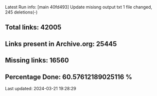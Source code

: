 Latest Run info: 
[main 40fd493] Update misisng output txt
 1 file changed, 245 deletions(-)

## Total links: 42005

## Links present in Archive.org: 25445

## Missing links: 16560

## Percentage Done: 60.57612189025116 %


Last updated: 2024-03-21 19:28:29
